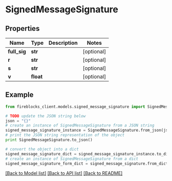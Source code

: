 # SignedMessageSignature


## Properties

Name | Type | Description | Notes
------------ | ------------- | ------------- | -------------
**full_sig** | **str** |  | [optional] 
**r** | **str** |  | [optional] 
**s** | **str** |  | [optional] 
**v** | **float** |  | [optional] 

## Example

```python
from fireblocks_client.models.signed_message_signature import SignedMessageSignature

# TODO update the JSON string below
json = "{}"
# create an instance of SignedMessageSignature from a JSON string
signed_message_signature_instance = SignedMessageSignature.from_json(json)
# print the JSON string representation of the object
print SignedMessageSignature.to_json()

# convert the object into a dict
signed_message_signature_dict = signed_message_signature_instance.to_dict()
# create an instance of SignedMessageSignature from a dict
signed_message_signature_form_dict = signed_message_signature.from_dict(signed_message_signature_dict)
```
[[Back to Model list]](../README.md#documentation-for-models) [[Back to API list]](../README.md#documentation-for-api-endpoints) [[Back to README]](../README.md)



